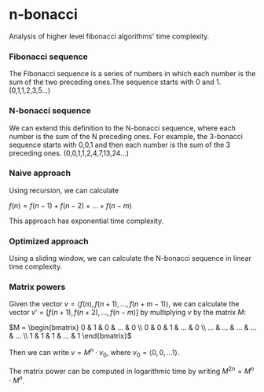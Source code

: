 # n-bonacci
Analysis of higher level fibonacci algorithms' time complexity.

### Fibonacci sequence

The Fibonacci sequence is a series of numbers in which each number is the sum of the two preceding ones.The sequence starts with 0 and 1. (0,1,1,2,3,5...)

### N-bonacci sequence

We can extend this definition to the N-bonacci sequence, where each number is the sum of the N preceding ones. For example, the 3-bonacci sequence starts with 0,0,1 and then each number is the sum of the 3 preceding ones. (0,0,1,1,2,4,7,13,24...)

### Naive approach

Using recursion, we can calculate

$f(n) = f(n-1) + f(n-2) + ... + f(n-m)$

This approach has exponential time complexity.

### Optimized approach

Using a sliding window, we can calculate the N-bonacci sequence in linear time complexity.

### Matrix powers

Given the vector $v = \langle f(n), f(n+1), ..., f(n+m-1)\rangle$, we can calculate the vector $v' = [f(n+1), f(n+2), ..., f(n-m)]$ by multiplying $v$ by the matrix $M$:

$M = \begin{bmatrix}
0 & 1 & 0 & ... & 0 \\
0 & 0 & 1 & ... & 0 \\
... & ... & ... & ... & ... \\
1 & 1 & 1 & ... & 1
\end{bmatrix}$

Then we can write $v = M^n\cdot v_0$, where $v_0 = \langle 0,0,\dots1\rangle$.

The matrix power can be computed in logarithmic time by writing $M^{2n} = M^n\cdot M^n$.